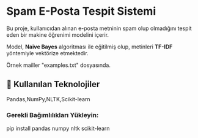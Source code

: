 # Spam E-Posta Tespit Sistemi

Bu proje, kullanıcıdan alınan e-posta metninin spam olup olmadığını tespit eden bir makine öğrenimi modelini içerir. 

Model, **Naive Bayes** algoritması ile eğitilmiş olup, metinleri **TF-IDF** yöntemiyle vektörize etmektedir.

Örnek mailler "examples.txt" dosyasında. 

## 🚀 Kullanılan Teknolojiler

Pandas,NumPy,NLTK,Scikit-learn
### Gerekli Bağımlılıkları Yükleyin:
pip install pandas numpy nltk scikit-learn
